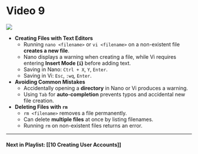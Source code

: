 # Video 9
![](https://www.youtube.com/watch?v=l0d7ks9ZkjU&list=PLqux0fXsj7x3WYm6ZWuJnGC1rXQZ1018M&index=9)

- **Creating Files with Text Editors**
    - Running `nano <filename>` or `vi <filename>` on a non-existent file **creates a new file**.
    - Nano displays a warning when creating a file, while Vi requires entering **Insert Mode (`i`)** before adding text.
    - Saving in Nano: `Ctrl + X`, `Y`, `Enter`.
    - Saving in Vi: `Esc`, `:wq`, `Enter`.
- **Avoiding Common Mistakes**
    - Accidentally opening a **directory** in Nano or Vi produces a warning.
    - Using `Tab` for **auto-completion** prevents typos and accidental new file creation.
- **Deleting Files with `rm`**
    - `rm <filename>` removes a file permanently.
    - Can delete **multiple files** at once by listing filenames.
    - Running `rm` on non-existent files returns an error.

---
#### Next in Playlist: [[10 Creating User Accounts]]
